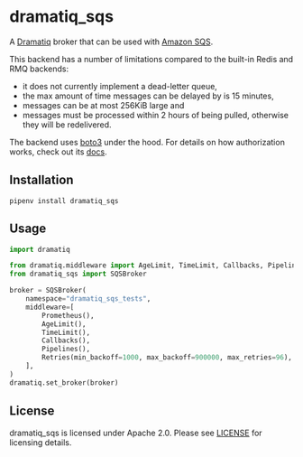 # dramatiq_sqs

A [Dramatiq] broker that can be used with [Amazon SQS].

This backend has a number of limitations compared to the built-in
Redis and RMQ backends:

* it does not currently implement a dead-letter queue,
* the max amount of time messages can be delayed by is 15 minutes,
* messages can be at most 256KiB large and
* messages must be processed within 2 hours of being pulled, otherwise
  they will be redelivered.

The backend uses [boto3] under the hood.  For details on how
authorization works, check out its [docs].


## Installation

    pipenv install dramatiq_sqs


## Usage

``` python
import dramatiq

from dramatiq.middleware import AgeLimit, TimeLimit, Callbacks, Pipelines, Prometheus, Retries
from dramatiq_sqs import SQSBroker

broker = SQSBroker(
    namespace="dramatiq_sqs_tests",
    middleware=[
        Prometheus(),
        AgeLimit(),
        TimeLimit(),
        Callbacks(),
        Pipelines(),
        Retries(min_backoff=1000, max_backoff=900000, max_retries=96),
    ],
)
dramatiq.set_broker(broker)
```


## License

dramatiq_sqs is licensed under Apache 2.0.  Please see
[LICENSE] for licensing details.


[Dramatiq]: https://dramatiq.io
[Amazon SQS]: https://aws.amazon.com/sqs/
[boto3]: https://boto3.readthedocs.io/en/latest/
[docs]: https://boto3.readthedocs.io/en/latest/guide/quickstart.html#configuration
[LICENSE]: https://github.com/Bogdanp/dramatiq_sqs/blob/master/LICENSE

